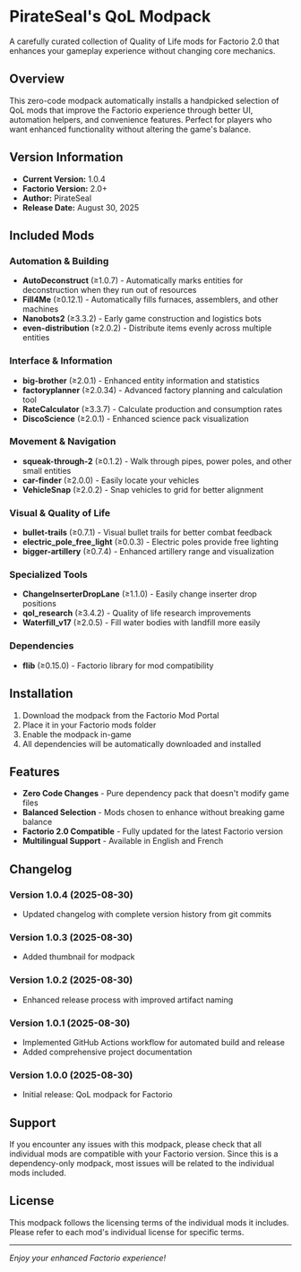 # PirateSeal's QoL Modpack

A carefully curated collection of Quality of Life mods for Factorio 2.0 that enhances your gameplay experience without changing core mechanics.

## Overview

This zero-code modpack automatically installs a handpicked selection of QoL mods that improve the Factorio experience through better UI, automation helpers, and convenience features. Perfect for players who want enhanced functionality without altering the game's balance.

## Version Information

- **Current Version:** 1.0.4
- **Factorio Version:** 2.0+
- **Author:** PirateSeal
- **Release Date:** August 30, 2025

## Included Mods

### Automation & Building
- **AutoDeconstruct** (≥1.0.7) - Automatically marks entities for deconstruction when they run out of resources
- **Fill4Me** (≥0.12.1) - Automatically fills furnaces, assemblers, and other machines
- **Nanobots2** (≥3.3.2) - Early game construction and logistics bots
- **even-distribution** (≥2.0.2) - Distribute items evenly across multiple entities

### Interface & Information
- **big-brother** (≥2.0.1) - Enhanced entity information and statistics
- **factoryplanner** (≥2.0.34) - Advanced factory planning and calculation tool
- **RateCalculator** (≥3.3.7) - Calculate production and consumption rates
- **DiscoScience** (≥2.0.1) - Enhanced science pack visualization

### Movement & Navigation
- **squeak-through-2** (≥0.1.2) - Walk through pipes, power poles, and other small entities
- **car-finder** (≥2.0.0) - Easily locate your vehicles
- **VehicleSnap** (≥2.0.2) - Snap vehicles to grid for better alignment

### Visual & Quality of Life
- **bullet-trails** (≥0.7.1) - Visual bullet trails for better combat feedback
- **electric_pole_free_light** (≥0.0.3) - Electric poles provide free lighting
- **bigger-artillery** (≥0.7.4) - Enhanced artillery range and visualization

### Specialized Tools
- **ChangeInserterDropLane** (≥1.1.0) - Easily change inserter drop positions
- **qol_research** (≥3.4.2) - Quality of life research improvements
- **Waterfill_v17** (≥2.0.5) - Fill water bodies with landfill more easily

### Dependencies
- **flib** (≥0.15.0) - Factorio library for mod compatibility

## Installation

1. Download the modpack from the Factorio Mod Portal
2. Place it in your Factorio mods folder
3. Enable the modpack in-game
4. All dependencies will be automatically downloaded and installed

## Features

- **Zero Code Changes** - Pure dependency pack that doesn't modify game files
- **Balanced Selection** - Mods chosen to enhance without breaking game balance
- **Factorio 2.0 Compatible** - Fully updated for the latest Factorio version
- **Multilingual Support** - Available in English and French

## Changelog

### Version 1.0.4 (2025-08-30)
- Updated changelog with complete version history from git commits

### Version 1.0.3 (2025-08-30)
- Added thumbnail for modpack

### Version 1.0.2 (2025-08-30)
- Enhanced release process with improved artifact naming

### Version 1.0.1 (2025-08-30)
- Implemented GitHub Actions workflow for automated build and release
- Added comprehensive project documentation

### Version 1.0.0 (2025-08-30)
- Initial release: QoL modpack for Factorio

## Support

If you encounter any issues with this modpack, please check that all individual mods are compatible with your Factorio version. Since this is a dependency-only modpack, most issues will be related to the individual mods included.

## License

This modpack follows the licensing terms of the individual mods it includes. Please refer to each mod's individual license for specific terms.

---

*Enjoy your enhanced Factorio experience!*